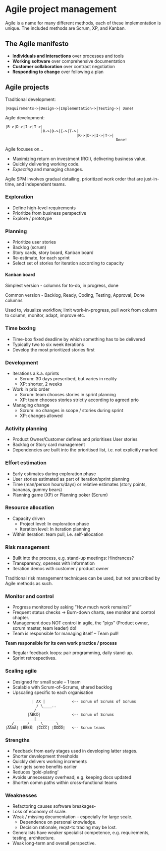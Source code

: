 # Agile project management

Agile is a name for many different methods, each of these implementation is unique. 
The included methods are Scrum, XP, and Kanban.

## The Agile manifesto
* **Individuals and interactions** over processes and tools
* **Working software** over comprehensive documentation
* **Customer collaboration** over contract negotiation
* **Responding to change** over following a plan

## Agile projects

Traditional development:
```
|Requirements->|Design->|Implementation->|Testing->| Done!
```
Agile development:
```
|R->|D->|I->|T->|
                |R->|D->|I->|T->|
                                |R->|D->|I->|T->| 
                                                  Done!
```

Agile focuses on...
* Maximizing return on investment (ROI), delivering business value.
* Quickly delivering working code.
* _Expecting_ and managing changes.

Agile SPM involves gradual detailing, prioritized work order that are just-in-time, and independent teams.

### Exploration
* Define high-level requirements
* Prioritize from business perspective
* Explore / prototype

### Planning 
* Prioritize user stories
* Backlog (scrum)
* Story cards, story board, Kanban board
* Re-estimate, for each sprint
* Select set of stories for iteration according to capacity

#### Kanban board 
Simplest version - columns for to-do, in progress, done

Common version - Backlog, Ready, Coding, Testing, Approval, Done columns

Used to, visualize workflow, limit work-in-progress, pull work from column to column, monitor, adapt, improve etc.

### Time boxing 
* Time-box fixed deadline by which something has to be delivered
* Typically two to six week iterations
* Develop the most prioritized stories first

### Development 
* Iterations a.k.a. sprints
  * Scrum: 30 days prescribed, but varies in reality
  * XP: shorter, 2 weeks
* Work in prio order
  * Scrum: team chooses stories in sprint planning
  * XP: team chooses stories strictly according to agreed prio
* Managing change
  * Scrum: no changes in scope / stories during sprint
  * XP: changes allowed

### Activity planning
* Product Owner/Customer defines and prioritises User stories
* Backlog or Story card management
* Dependencies are built into the prioritised list, i.e. not explicitly marked

### Effort estimation
* Early estimates during exploration phase
* User stories estimated as part of iteration/sprint planning
* Time (man/person hours/days) or relative estimates (story points, bananas, gummy bears)
* Planning game (XP) or Planning poker (Scrum)

### Resource allocation
* Capacity driven
  * Project level: In exploration phase
  * Iteration level: In iteration planning
* Within iteration: team pull, i.e. self-allocation

### Risk management
* Built into the process, e.g. stand-up meetings: Hindrances?
* Transparency, openess with information
* Iteration demos with customer / product owner

Traditional risk management techniques can be used, but not prescribed by Agile methods as such.

### Monitor and control
* Progress monitored by asking ”How much work remains?”
* Frequent status checks -> Burn-down charts, see monitor and control chapter.
* Management does NOT control in agile, the ”pigs” (Product owner, scrum master, team leader) do!
* Team is responsible for managing itself – Team pull!

**Team responsible for its own work practice / process**
* Regular feedback loops: pair programming, daily stand-up.
* Sprint retrospectives.

### Scaling agile
* Designed for small scale – 1 team
* Scalable with Scrum-of–Scrums, shared backlog
* Upscaling specific to each organisation

```          ____
            | AX |            <-- Scrum of Scrums of Scrums
              / \____..
           __/_
          |ABCD|              <-- Scrum of Scrums
    _________|_________
 __/_   __/_   _\__   _\__
|AAAA| |BBBB| |CCCC| |DDDD|   <-- Scrum teams
```

### Strengths
* Feedback from early stages used in developing latter stages.
* Shorter development thresholds
* Quickly delivers working increments
* User gets some benefits earlier
* Reduces ‘gold-plating’
* Avoids unnecessary overhead, e.g. keeping docs updated
* Shorten comm paths within cross-functional teams

### Weaknesses
* Refactoring causes software breakages-
* Loss of economy of scale.
* Weak / missing documentation – especially for large scale.
  * Dependence on personal knowledge.
  * Decision rationale, reqst-tc tracing may be lost.
* Generalists have weaker specialist competence, e.g. requirements, testing, architecture.
* Weak long-term and overall perspective.
